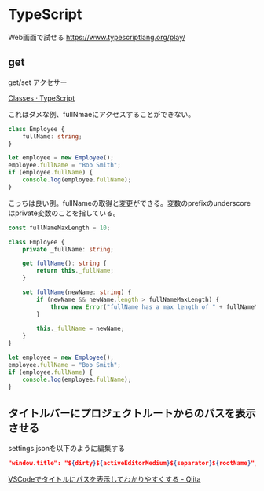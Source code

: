 # TypeScript

Web画面で試せる
https://www.typescriptlang.org/play/

## get

get/set アクセサー

[Classes · TypeScript](https://www.typescriptlang.org/docs/handbook/classes.html#accessors)

これはダメな例、fullNmaeにアクセスすることができない。

```typescript
class Employee {
    fullName: string;
}

let employee = new Employee();
employee.fullName = "Bob Smith";
if (employee.fullName) {
    console.log(employee.fullName);
}
```

こっちは良い例。fullNameの取得と変更ができる。変数のprefixのunderscoreはprivate変数のことを指している。

```typescript
const fullNameMaxLength = 10;

class Employee {
    private _fullName: string;

    get fullName(): string {
        return this._fullName;
    }

    set fullName(newName: string) {
        if (newName && newName.length > fullNameMaxLength) {
            throw new Error("fullName has a max length of " + fullNameMaxLength);
        }
        
        this._fullName = newName;
    }
}

let employee = new Employee();
employee.fullName = "Bob Smith";
if (employee.fullName) {
    console.log(employee.fullName);
}
```

## タイトルバーにプロジェクトルートからのパスを表示させる

settings.jsonを以下のように編集する

```json
"window.title": "${dirty}${activeEditorMedium}${separator}${rootName}",
```

[VSCodeでタイトルにパスを表示してわかりやすくする - Qiita](https://qiita.com/akisx/items/08313fd5b47b5a45bb2f)
